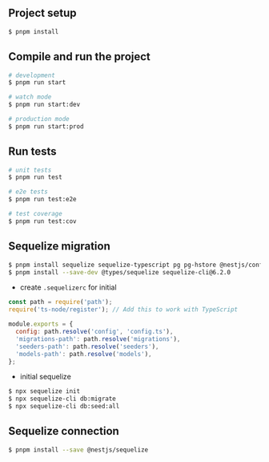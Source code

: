 ## Project setup

```bash
$ pnpm install
```

## Compile and run the project

```bash
# development
$ pnpm run start

# watch mode
$ pnpm run start:dev

# production mode
$ pnpm run start:prod
```

## Run tests

```bash
# unit tests
$ pnpm run test

# e2e tests
$ pnpm run test:e2e

# test coverage
$ pnpm run test:cov
```

## Sequelize migration

```sh
$ pnpm install sequelize sequelize-typescript pg pg-hstore @nestjs/config dotenv
$ pnpm install --save-dev @types/sequelize sequelize-cli@6.2.0
```

- create `.sequelizerc` for initial

```js
const path = require('path');
require('ts-node/register'); // Add this to work with TypeScript

module.exports = {
  config: path.resolve('config', 'config.ts'),
  'migrations-path': path.resolve('migrations'),
  'seeders-path': path.resolve('seeders'),
  'models-path': path.resolve('models'),
};
```

- initial sequelize

```sh
$ npx sequelize init
$ npx sequelize-cli db:migrate
$ npx sequelize-cli db:seed:all
```

## Sequelize connection

```sh
$ pnpm install --save @nestjs/sequelize
```
